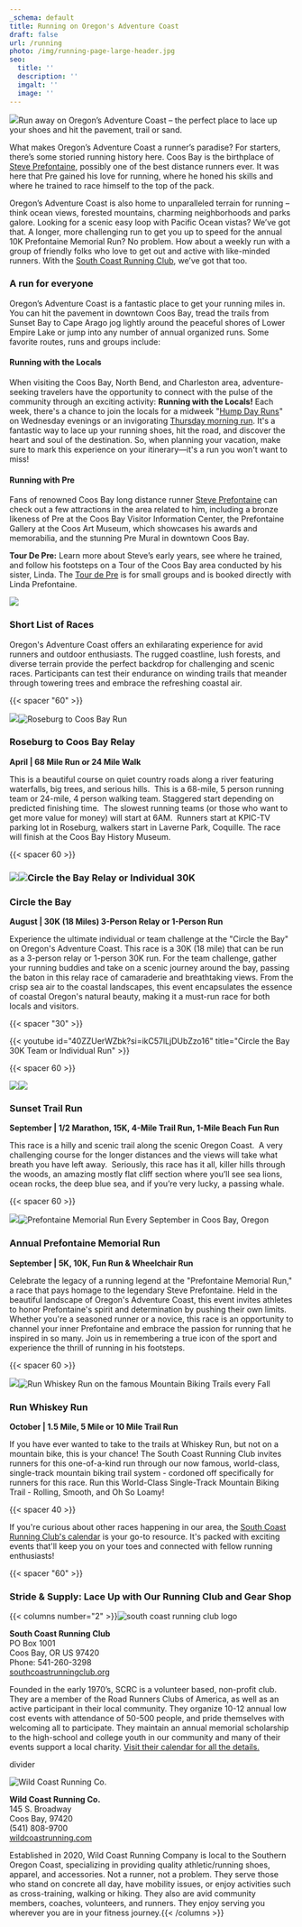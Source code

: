 ```yaml
---
_schema: default
title: Running on Oregon's Adventure Coast
draft: false
url: /running
photo: /img/running-page-large-header.jpg
seo:
  title: ''
  description: ''
  imgalt: ''
  image: ''
---
```

![](/img/running-subpage-header-695x322.jpg)Run away on Oregon’s Adventure Coast – the perfect place to lace up your shoes and hit the pavement, trail or sand.

What makes Oregon’s Adventure Coast a runner’s paradise? For starters, there’s some storied running history here. Coos Bay is the birthplace of [Steve Prefontaine](/steve-prefontaine-story), possibly one of the best distance runners ever. It was here that Pre gained his love for running, where he honed his skills and where he trained to race himself to the top of the pack.

Oregon’s Adventure Coast is also home to unparalleled terrain for running – think ocean views, forested mountains, charming neighborhoods and parks galore. Looking for a scenic easy loop with Pacific Ocean vistas? We’ve got that. A longer, more challenging run to get you up to speed for the annual 10K Prefontaine Memorial Run? No problem. How about a weekly run with a group of friendly folks who love to get out and active with like-minded runners. With the <a target="_blank" rel="noopener" href="https://southcoastrunningclub.org/">South Coast Running Club</a>, we’ve got that too.&nbsp;

### A run for everyone

Oregon’s Adventure Coast is a fantastic place to get your running miles in. You can hit the pavement in downtown Coos Bay, tread the trails from Sunset Bay to Cape Arago jog lightly around the peaceful shores of Lower Empire Lake or jump into any number of annual organized runs. Some favorite routes, runs and groups include:

#### Running with the Locals&nbsp;

When visiting the Coos Bay, North Bend, and Charleston area, adventure-seeking travelers have the opportunity to connect with the pulse of the community through an exciting activity: **Running with the Locals!**&nbsp;Each week, there's a chance to join the locals for a midweek "<a target="_blank" rel="noopener" href="https://southcoastrunningclub.org/wednesday/">Hump Day Runs</a>" on Wednesday evenings or an invigorating <a target="_blank" rel="noopener" href="https://southcoastrunningclub.org/thursday/">Thursday morning run</a>. It's a fantastic way to lace up your running shoes, hit the road, and discover the heart and soul of the destination. So, when planning your vacation, make sure to mark this experience on your itinerary—it's a run you won't want to miss!



#### Running with Pre

Fans of renowned Coos Bay long distance runner [Steve Prefontaine](/steve-prefontaine-story)&nbsp;can check out a few attractions in the area related to him, including a bronze likeness of Pre at the Coos Bay Visitor Information Center, the Prefontaine Gallery at the Coos Art Museum, which showcases his awards and memorabilia, and the stunning Pre Mural in downtown Coos Bay.

**Tour De Pre:** Learn more about Steve’s early years, see where he trained, and follow his footsteps on a Tour of the Coos Bay area conducted by his sister, Linda. The <a target="_blank" rel="noopener" href="https://prefontaineproductions.com/">Tour de Pre</a> is for small groups and is booked directly with Linda Prefontaine.

![](/img/prefontaine-mural-downtown-coos-bay-1.jpg)

### Short List of Races

Oregon's Adventure Coast offers an exhilarating experience for avid runners and outdoor enthusiasts. The rugged coastline, lush forests, and diverse terrain provide the perfect backdrop for challenging and scenic races. Participants can test their endurance on winding trails that meander through towering trees and embrace the refreshing coastal air.

{{< spacer "60" >}}

![](blob:https://app.cloudcannon.com/877bfca5-f670-49ef-a0c0-0cbccbc33d90)![Roseburg to Coos Bay Run](/img/roseburg-to-coosbay-run-header.jpg)

### Roseburg to Coos Bay Relay

**April \| 68 Mile Run or 24 Mile Walk**

This is a beautiful course on quiet country roads along a river featuring waterfalls, big trees, and serious hills.&nbsp; This is a 68-mile, 5 person running team or 24-mile, 4 person walking team. Staggered start depending on predicted finishing time. &nbsp;The slowest running teams (or those who want to get more value for money) will start at 6AM. &nbsp;Runners start at KPIC-TV parking lot in Roseburg, walkers start in Laverne Park, Coquille. The race will finish at the Coos Bay History Museum.

{{< spacer 60 >}}

### ![](blob:https://app.cloudcannon.com/b26f1559-0364-4f09-8e88-5c7f8fd03b0b)![Circle the Bay Relay or Individual 30K](/img/circle-the-bay-header-1.jpg)

### Circle the Bay

**August \| 30K (18 Miles) 3-Person Relay or 1-Person Run**

Experience the ultimate individual or team challenge at the "Circle the Bay" on Oregon's Adventure Coast. This race is a 30K (18 mile) that can be run as a 3-person relay or 1-person 30K run. For the team challenge, gather your running buddies and take on a scenic journey around the bay, passing the baton in this relay race of camaraderie and breathtaking views. From the crisp sea air to the coastal landscapes, this event encapsulates the essence of coastal Oregon's natural beauty, making it a must-run race for both locals and visitors.

{{< spacer "30" >}}

{{< youtube id="40ZZUerWZbk?si=ikC57lLjDUbZzo16" title="Circle the Bay 30K Team or Individual Run" >}}

{{< spacer 60 >}}

![](blob:https://app.cloudcannon.com/81561eee-e34c-4348-9fb0-464764880743)![](/img/sunset-trail-run-header.jpg)

### Sunset Trail Run

**September \| 1/2 Marathon, 15K, 4-Mile Trail Run, 1-Mile Beach Fun Run**

This race is a hilly and scenic trail along the scenic Oregon Coast. &nbsp;A very challenging course for the longer distances and the views will take what breath you have left away. &nbsp;Seriously, this race has it all, killer hills through the woods, an amazing mostly flat cliff section where you’ll see sea lions, ocean rocks, the deep blue sea, and if you’re very lucky, a passing whale.

{{< spacer 60 >}}

![](blob:https://app.cloudcannon.com/4f407264-0398-45c1-a754-29e4fc07da3f)![Prefontaine Memorial Run Every September in Coos Bay, Oregon](/img/pre-memorial-run-header-1.jpg)

### Annual Prefontaine Memorial Run

**September \| 5K, 10K, Fun Run & Wheelchair Run**

Celebrate the legacy of a running legend at the "Prefontaine Memorial Run," a race that pays homage to the legendary Steve Prefontaine. Held in the beautiful landscape of Oregon's Adventure Coast, this event invites athletes to honor Prefontaine's spirit and determination by pushing their own limits. Whether you're a seasoned runner or a novice, this race is an opportunity to channel your inner Prefontaine and embrace the passion for running that he inspired in so many. Join us in remembering a true icon of the sport and experience the thrill of running in his footsteps.

{{< spacer 60 >}}

![](blob:https://app.cloudcannon.com/e5d3b239-7814-4d9d-854f-f37fd76377fd)![Run Whiskey Run on the famous Mountain Biking Trails every Fall](/img/run-whiskey-run-header-1.jpg)

### Run Whiskey Run

**October \| 1.5 Mile, 5 Mile or 10 Mile Trail Run**

If you have ever wanted to take to the trails at Whiskey Run, but not on a mountain bike, this is your chance! The South Coast Running Club invites runners for this one-of-a-kind run through our now famous, world-class, single-track mountain biking trail system - cordoned off specifically for runners for this race. Run this World-Class Single-Track Mountain Biking Trail - Rolling, Smooth, and Oh So Loamy!

{{< spacer 40 >}}

If you're curious about other races happening in our area, the <a target="_blank" rel="noopener" href="https://southcoastrunningclub.org/calendar/">South Coast Running Club's calendar</a> is your go-to resource. It's packed with exciting events that'll keep you on your toes and connected with fellow running enthusiasts!

{{< spacer "60" >}}

### Stride & Supply: Lace Up with Our Running Club and Gear Shop

{{< columns number="2" >}}![south coast running club logo](/img/southcoast-running-club-logo.jpg)

**South Coast Running Club**<br>PO Box 1001<br>Coos Bay, OR US 97420<br>Phone: 541-260-3298<br>[southcoastrunningclub.org](https://southcoastrunningclub.org "https://southcoastrunningclub.org")

Founded in the early 1970’s, SCRC is a volunteer based, non-profit club. They are a member of the Road Runners Clubs of America, as well as an active participant in their local community. They organize 10-12 annual low cost events with attendance of 50-500 people, and pride themselves with welcoming all to participate. They maintain an annual memorial scholarship to the high-school and college youth in our community and many of their events support a local charity.&nbsp;<a target="_blank" rel="noopener" href="https://southcoastrunningclub.org/calendar/">Visit their calendar for all the details.</a>

divider

![Wild Coast Running Co.](/img/wild-coast-running.jpg)

**Wild Coast Running Co.**<br>145 S. Broadway<br>Coos Bay, 97420<br>(541) 808-9700<br>[wildcoastrunning.com](https://www.wildcoastrunning.com "https://www.wildcoastrunning.com")

Established in 2020, Wild Coast Running Company is local to the Southern Oregon Coast, specializing in providing quality athletic/running shoes, apparel, and accessories. Not a runner, not a problem. They serve those who stand on concrete all day, have mobility issues, or enjoy activities such as cross-training, walking or hiking. They also are avid community members, coaches, volunteers, and runners. They enjoy serving you wherever you are in your fitness journey.{{< /columns >}}